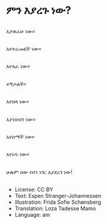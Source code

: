 # ምን እያረጉ ነው?

##
እያወራሁ ነው።

##
አየተራመደች ነው።

##
እየጻፈ ነው።

##
ተኝታለች።

##
እየበላ ነው።

##
እያነበብን ነው።

##
አየሰማች ነው።

##
እየነዱ ነው።

##
ሁሉም ሰው የሆነ ነገር እያደረገ ነው!

##
* License: CC BY
* Text: Espen Stranger-Johannessen
* Illustration: Frida Sofie Schønsberg
* Translation: Loza Tadesse Mamo
* Language: am
